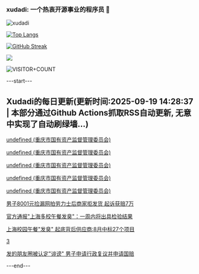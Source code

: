 ### xudadi: 一个热衷开源事业的程序员 👋

![xudadi](https://github-readme-stats-git-masterorgs-github-readme-stats-team.vercel.app/api?username=xudadi)

[![Top Langs](https://github-readme-stats.vercel.app/api/top-langs/?username=xudadi)](https://github.com/anuraghazra/github-readme-stats)

[![GitHub Streak](https://streak-stats.demolab.com?user=xudadi&locale=zh_Hans)](https://git.io/streak-stats)

![](https://raw.githubusercontent.com/xudadi/xudadi/main/assets/github-contribution-grid-snake.svg)

![VISITOR+COUNT](https://komarev.com/ghpvc/?username=xudadi&label=VISITOR+COUNT)


---start---

## Xudadi的每日更新(更新时间:2025-09-19 14:28:37 | 本部分通过Github Actions抓取RSS自动更新, 无意中实现了自动刷绿墙...)

[undefined (重庆市国有资产监督管理委员会)](https://dadilab.github.io/feeds/all.xml)

[undefined (重庆市国有资产监督管理委员会)](https://dadilab.github.io/feeds/all.xml)

[undefined (重庆市国有资产监督管理委员会)](https://dadilab.github.io/feeds/all.xml)

[undefined (重庆市国有资产监督管理委员会)](https://dadilab.github.io/feeds/all.xml)

[undefined (重庆市国有资产监督管理委员会)](https://dadilab.github.io/feeds/all.xml)

[男子8001元捡漏网拍劳力士后商家拒发货 起诉获赔7万](https://m.163.com/news/article/K9P85MSK05561G0D.html)

[官方通报"上海多校午餐发臭"：一周内将出具检验结果](https://m.163.com/news/article/K9P7UFGQ0001899O.html)

[上海校园午餐"发臭" 起底背后供应商:8月中标27个项目](https://m.163.com/news/article/K9P311K80519APGA.html)

[3](https://m.163.com/touch/news/sub/domestic)

[发的朋友圈被认定"诽谤" 男子申请行政复议并申请国赔](https://m.163.com/news/article/K9OJB00P051492T3.html)

---end---
